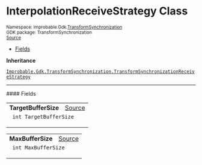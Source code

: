 
# InterpolationReceiveStrategy Class
<sup>
Namespace: Improbable.Gdk.<a href="{{urlRoot}}/api/transform-synchronization-index">TransformSynchronization</a><br/>
GDK package: TransformSynchronization<br/>
<a href="https://www.github.com/spatialos/gdk-for-unity/blob/0.2.3/workers/unity/Packages/com.improbable.gdk.transformsynchronization/ScriptableObjects/ReceiveStrategies/InterpolationReceiveStrategy.cs/#L8">Source</a>
<style>
a code {
                    padding: 0em 0.25em!important;
}
code {
                    background-color: #ffffff!important;
}
</style>
</sup>
<nav id="pageToc" class="page-toc"><ul><li><a href="#fields">Fields</a>
</ul></nav>



</p>

<b>Inheritance</b>

<code><a href="{{urlRoot}}/api/transform-synchronization/transform-synchronization-receive-strategy">Improbable.Gdk.TransformSynchronization.TransformSynchronizationReceiveStrategy</a></code>






</p>
<hr style="width:100%; border-top-color:#d8d8d8" />
#### Fields


</p>




<table width="100%">
    <tr>
        <td style="border-right:none"><b>TargetBufferSize</b></td>
        <td style="border-left:none; text-align:right"><a href="https://www.github.com/spatialos/gdk-for-unity/blob/0.2.3/workers/unity/Packages/com.improbable.gdk.transformsynchronization/ScriptableObjects/ReceiveStrategies/InterpolationReceiveStrategy.cs/#L10">Source</a></td>
    </tr>
    <tr>
        <td colspan="2">
<code> int TargetBufferSize</code></p>


</td>
    </tr>
</table>


<table width="100%">
    <tr>
        <td style="border-right:none"><b>MaxBufferSize</b></td>
        <td style="border-left:none; text-align:right"><a href="https://www.github.com/spatialos/gdk-for-unity/blob/0.2.3/workers/unity/Packages/com.improbable.gdk.transformsynchronization/ScriptableObjects/ReceiveStrategies/InterpolationReceiveStrategy.cs/#L11">Source</a></td>
    </tr>
    <tr>
        <td colspan="2">
<code> int MaxBufferSize</code></p>


</td>
    </tr>
</table>










